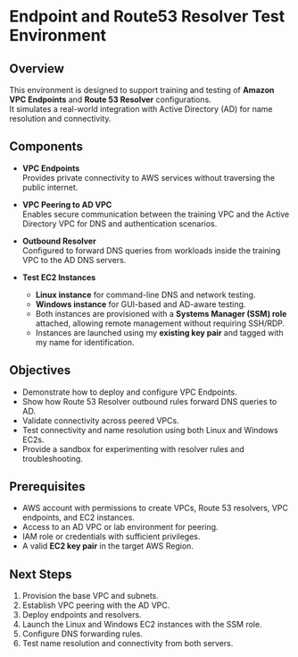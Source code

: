 # Endpoint and Route53 Resolver Test Environment

## Overview
This environment is designed to support training and testing of **Amazon VPC Endpoints** and **Route 53 Resolver** configurations.  
It simulates a real-world integration with Active Directory (AD) for name resolution and connectivity.

## Components

- **VPC Endpoints**  
  Provides private connectivity to AWS services without traversing the public internet.

- **VPC Peering to AD VPC**  
  Enables secure communication between the training VPC and the Active Directory VPC for DNS and authentication scenarios.

- **Outbound Resolver**  
  Configured to forward DNS queries from workloads inside the training VPC to the AD DNS servers.

- **Test EC2 Instances**  
  - **Linux instance** for command-line DNS and network testing.  
  - **Windows instance** for GUI-based and AD-aware testing.  
  - Both instances are provisioned with a **Systems Manager (SSM) role** attached, allowing remote management without requiring SSH/RDP.  
  - Instances are launched using my **existing key pair** and tagged with my name for identification.

## Objectives
- Demonstrate how to deploy and configure VPC Endpoints.  
- Show how Route 53 Resolver outbound rules forward DNS queries to AD.  
- Validate connectivity across peered VPCs.  
- Test connectivity and name resolution using both Linux and Windows EC2s.  
- Provide a sandbox for experimenting with resolver rules and troubleshooting.

## Prerequisites
- AWS account with permissions to create VPCs, Route 53 resolvers, VPC endpoints, and EC2 instances.  
- Access to an AD VPC or lab environment for peering.  
- IAM role or credentials with sufficient privileges.  
- A valid **EC2 key pair** in the target AWS Region.  

## Next Steps
1. Provision the base VPC and subnets.  
2. Establish VPC peering with the AD VPC.  
3. Deploy endpoints and resolvers.  
4. Launch the Linux and Windows EC2 instances with the SSM role.  
5. Configure DNS forwarding rules.  
6. Test name resolution and connectivity from both servers.  

